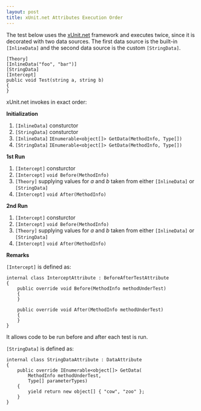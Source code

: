 ```yaml
---
layout: post
title: xUnit.net Attributes Execution Order
---
```


The test below uses the [xUnit.net](http://xunit.codeplex.com/) framework and executes twice, since it is decorated with two data sources. The first data source is the built-in `[InlineData]` and the second data source is the custom `[StringData]`.

```
[Theory]
[InlineData("foo", "bar")]
[StringData]
[Intercept]
public void Test(string a, string b)
{
}
``` 

xUnit.net invokes in exact order:

**Initialization**

1. `[InlineData]` consturctor
2. `[StringData]` consturctor
3. `[InlineData]` `IEnumerable<object[]> GetData(MethodInfo, Type[])`
4. `[StringData]` `IEnumerable<object[]> GetData(MethodInfo, Type[])`

**1st Run**

1. `[Intercept]` consturctor 
2. `[Intercept]` `void Before(MethodInfo)`
3. `[Theory]` supplying values for *a* and *b* taken from either `[InlineData]` or `[StringData]`
4. `[Intercept]` `void After(MethodInfo)`

**2nd Run**

1. `[Intercept]` consturctor
2. `[Intercept]` `void Before(MethodInfo)`
3. `[Theory]` supplying values for *a* and *b* taken from either `[InlineData]` or `[StringData]`
4. `[Intercept]` `void After(MethodInfo)`

**Remarks**

`[Intercept]` is defined as:

```
internal class InterceptAttribute : BeforeAfterTestAttribute
{
    public override void Before(MethodInfo methodUnderTest)
    {
    }

    public override void After(MethodInfo methodUnderTest)
    {
    }
}
```

It allows code to be run before and after each test is run.

`[StringData]` is defined as:

```
internal class StringDataAttribute : DataAttribute
{
    public override IEnumerable<object[]> GetData(
        MethodInfo methodUnderTest,
        Type[] parameterTypes)
    {
        yield return new object[] { "cow", "zoo" };
    }
}
```
